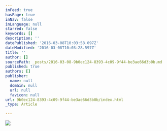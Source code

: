 ```yaml
---
inFeed: true
hasPage: true
inNav: false
inLanguage: null
starred: false
keywords: []
description: ''
datePublished: '2016-03-08T10:03:58.097Z'
dateModified: '2016-03-08T10:03:28.597Z'
title: ''
author: []
sourcePath: _posts/2016-03-08-9b0ec124-8393-4c09-9f44-be3ae66d3b0b.md
published: true
authors: []
publisher:
  name: null
  domain: null
  url: null
  favicon: null
url: 9b0ec124-8393-4c09-9f44-be3ae66d3b0b/index.html
_type: Article

---
```

![](https://the-grid-user-content.s3-us-west-2.amazonaws.com/8bbcf364-2dd5-4fd5-b32d-09f6cf17a752.jpg)